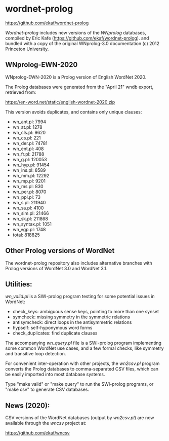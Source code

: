 # wordnet-prolog

https://github.com/ekaf/wordnet-prolog

*Wordnet-prolog* includes new versions of the _WNprolog_ databases,
compiled by Eric Kafe (https://github.com/ekaf/wordnet-prolog).
and bundled with a copy of the original WNprolog-3.0 documentation
(c) 2012 Princeton University.

## WNprolog-EWN-2020

WNprolog-EWN-2020 is a Prolog version of English WordNet 2020.

The Prolog databases were generated from the "April 21" wndb export,
retrieved from:

https://en-word.net/static/english-wordnet-2020.zip


This version avoids duplicates, and contains only unique clauses:

- wn_ant.pl: 7994
- wn_at.pl: 1278
- wn_cls.pl: 9620
- wn_cs.pl: 221
- wn_der.pl: 74781
- wn_ent.pl: 408
- wn_fr.pl: 21788
- wn_g.pl: 120053
- wn_hyp.pl: 91454
- wn_ins.pl: 8589
- wn_mm.pl: 12292
- wn_mp.pl: 9201
- wn_ms.pl: 830
- wn_per.pl: 8070
- wn_ppl.pl: 73
- wn_s.pl: 211940
- wn_sa.pl: 4100
- wn_sim.pl: 21466
- wn_sk.pl: 211868
- wn_syntax.pl: 1051
- wn_vgp.pl: 1748
- total: 818825

## Other Prolog versions of WordNet

The wordnet-prolog repository also includes alternative branches
with Prolog versions of WordNet 3.0 and WordNet 3.1.

## Utilities:

_wn_valid.pl_ is a SWI-prolog program testing for some potential issues in WordNet:

- check_keys: ambiguous sense keys, pointing to more than one synset
- symcheck: missing symmetry in the symmetric relations
- antisymcheck: direct loops in the antisymmetric relations
- hypself: self-hyponymous word forms
- check_duplicates: find duplicate clauses


The accompanying _wn_query.pl_ file is a SWI-prolog program
implementing some common WordNet use cases, and a few formal checks,
like symmetry and transitive loop detection.


For convenient inter-operation with other projects, the _wn2csv.pl_ program
converts the Prolog databases to comma-separated CSV files,
which can be easily imported into most database systems.

Type "make valid" or "make query" to run the SWI-prolog programs,
or "make csv" to generate CSV databases.


## News (2020):

CSV versions of the WordNet databases (output by _wn2csv.pl_) are now
available through the _wncsv_ project at:

https://github.com/ekaf/wncsv
